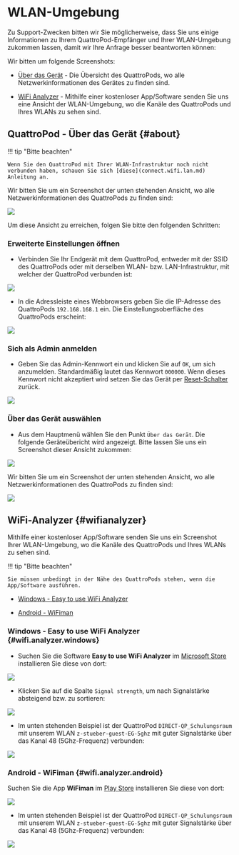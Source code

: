 # WLAN-Umgebung

Zu Support-Zwecken bitten wir Sie möglicherweise, dass Sie uns einige Informationen zu Ihrem QuattroPod-Empfänger und Ihrer WLAN-Umgebung zukommen lassen, damit wir Ihre Anfrage besser beantworten können:

Wir bitten um folgende Screenshots:

* [Über das Gerät](#about) - Die Übersicht des QuattroPods, wo alle Netzwerkinformationen des Gerätes zu finden sind.

* [WiFi Analyzer](#wifianalyzer) - Mithilfe einer kostenloser App/Software senden Sie uns eine Ansicht der WLAN-Umgebung, wo die Kanäle des QuattroPods und Ihres WLANs zu sehen sind.

## QuattroPod - Über das Gerät {#about}

!!! tip "Bitte beachten"
    
	Wenn Sie den QuattroPod mit Ihrer WLAN-Infrastruktur noch nicht verbunden haben, schauen Sie sich [diese](connect.wifi.lan.md) Anleitung an.
	
Wir bitten Sie um ein Screenshot der unten stehenden Ansicht, wo alle Netzwerkinformationen des QuattroPods zu finden sind:

![](/assets/img/About.notx.png)

Um diese Ansicht zu erreichen, folgen Sie bitte den folgenden Schritten:

### Erweiterte Einstellungen öffnen

* Verbinden Sie Ihr Endgerät mit dem QuattroPod, entweder mit der SSID des QuattroPods oder mit derselben WLAN- bzw. LAN-Infrastruktur, mit welcher der QuattroPod verbunden ist:

![](/assets/img/quattropod.ssid.connect.png)

* In die Adressleiste eines Webbrowsers geben Sie die IP-Adresse des QuattroPods `192.168.168.1` ein. Die Einstellungsoberfläche des QuattroPods erscheint:

![](/assets/img/quattropod_directIP.connect.png)

### Sich als Admin anmelden

* Geben Sie das Admin-Kennwort ein und klicken Sie auf `OK`, um sich anzumelden. Standardmäßig lautet das Kennwort `000000`. Wenn dieses Kennwort nicht akzeptiert wird setzen Sie das Gerät per [Reset-Schalter](reset.md#hardreset) zurück.

![](/assets/img/QuattroPod-Login.png)

### Über das Gerät auswählen

* Aus dem Hauptmenü wählen Sie den Punkt `Über das Gerät`. Die folgende Geräteübericht wird angezeigt. Bitte lassen Sie uns ein Screenshot dieser Ansicht zukommen:

![](/assets/img/mainmenu.aboutdevice.png)

Wir bitten Sie um ein Screenshot der unten stehenden Ansicht, wo alle Netzwerkinformationen des QuattroPods zu finden sind:

![](/assets/img/About.notx.png)

## WiFi-Analyzer {#wifianalyzer}

Mithilfe einer kostenloser App/Software senden Sie uns ein Screenshot Ihrer WLAN-Umgebung, wo die Kanäle des QuattroPods und Ihres WLANs zu sehen sind. 

!!! tip "Bitte beachten"
	
	Sie müssen unbedingt in der Nähe des QuattroPods stehen, wenn die App/Software ausführen.
    
* [Windows - Easy to use WiFi Analyzer](#wifi.analyzer.windows)

* [Android - WiFiman](#wifi.analyzer.android)

### Windows - Easy to use WiFi Analyzer {#wifi.analyzer.windows}

* Suchen Sie die Software **Easy to use WiFi Analyzer** im [Microsoft Store](https://www.microsoft.com/store/productId/9N75W2M2D55F) installieren Sie diese von dort: 

![](/assets/img/wifi.analyzer.windows.install.png)

* Klicken Sie auf die Spalte `Signal strength`, um nach Signalstärke absteigend bzw. zu sortieren:

![](/assets/img/wifi.analyzer.sortbysignal.strength.png)

* Im unten stehenden Beispiel ist der QuattroPod `DIRECT-QP_Schulungsraum` mit unserem WLAN `z-stueber-guest-EG-5ghz` mit guter Signalstärke über das Kanal 48 (5Ghz-Frequenz) verbunden:

![](/assets/img/wifi.analyzer.windows.png)

### Android - WiFiman {#wifi.analyzer.android}

Suchen Sie die App **WiFiman** im [Play Store](https://play.google.com/store/apps/details?id=com.ubnt.usurvey) installieren Sie diese von dort: 

![](/assets/img/wifiman.android.install.png)

* Im unten stehenden Beispiel ist der QuattroPod `DIRECT-QP_Schulungsraum` mit unserem WLAN `z-stueber-guest-EG-5ghz` mit guter Signalstärke über das Kanal 48 (5Ghz-Frequenz) verbunden:

![](/assets/img/wifiman.android.networks.png)


